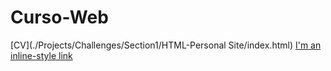 # Curso-Web
[CV](./Projects/Challenges/Section1/HTML-Personal Site/index.html)
[I'm an inline-style link](https://www.google.com)
